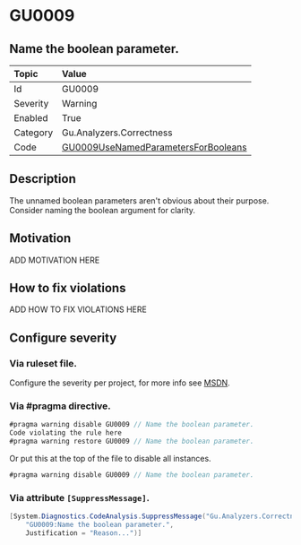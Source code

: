# GU0009
## Name the boolean parameter.

| Topic    | Value
| :--      | :--
| Id       | GU0009
| Severity | Warning
| Enabled  | True
| Category | Gu.Analyzers.Correctness
| Code     | [GU0009UseNamedParametersForBooleans]([GU0009UseNamedParametersForBooleans](https://github.com/DotNetAnalyzers/Gu.Analyzers/blob/master/Gu.Analyzers/GU0009UseNamedParametersForBooleans.cs))

## Description

The unnamed boolean parameters aren't obvious about their purpose. Consider naming the boolean argument for clarity.

## Motivation

ADD MOTIVATION HERE

## How to fix violations

ADD HOW TO FIX VIOLATIONS HERE

<!-- start generated config severity -->
## Configure severity

### Via ruleset file.

Configure the severity per project, for more info see [MSDN](https://msdn.microsoft.com/en-us/library/dd264949.aspx).

### Via #pragma directive.
```C#
#pragma warning disable GU0009 // Name the boolean parameter.
Code violating the rule here
#pragma warning restore GU0009 // Name the boolean parameter.
```

Or put this at the top of the file to disable all instances.
```C#
#pragma warning disable GU0009 // Name the boolean parameter.
```

### Via attribute `[SuppressMessage]`.

```C#
[System.Diagnostics.CodeAnalysis.SuppressMessage("Gu.Analyzers.Correctness", 
    "GU0009:Name the boolean parameter.", 
    Justification = "Reason...")]
```
<!-- end generated config severity -->